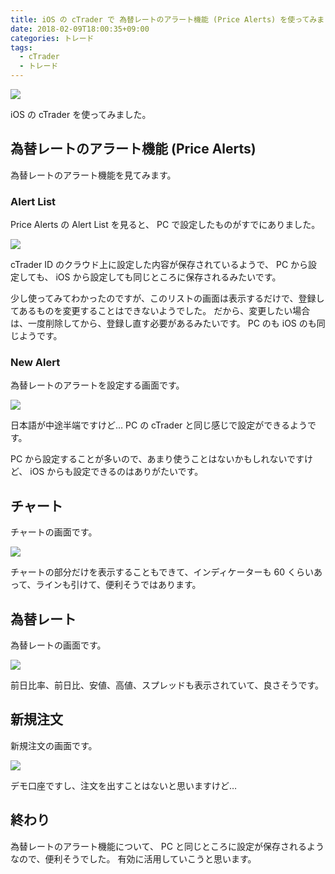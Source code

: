 ```yaml
---
title: iOS の cTrader で 為替レートのアラート機能 (Price Alerts) を使ってみました
date: 2018-02-09T18:00:35+09:00
categories: トレード
tags:
  - cTrader
  - トレード
---
```


![](/img/90-01.png)

iOS の cTrader を使ってみました。

<!--more-->

## 為替レートのアラート機能 (Price Alerts)

為替レートのアラート機能を見てみます。

### Alert List

Price Alerts の Alert List を見ると、 PC で設定したものがすでにありました。

![](/img/90-02.png)

cTrader ID のクラウド上に設定した内容が保存されているようで、 PC から設定しても、 iOS から設定しても同じところに保存されるみたいです。

少し使ってみてわかったのですが、このリストの画面は表示するだけで、登録してあるものを変更することはできないようでした。
だから、変更したい場合は、一度削除してから、登録し直す必要があるみたいです。
PC のも iOS のも同じようです。

### New Alert

為替レートのアラートを設定する画面です。

![](/img/90-03.png)

日本語が中途半端ですけど…
PC の cTrader と同じ感じで設定ができるようです。

PC から設定することが多いので、あまり使うことはないかもしれないですけど、 iOS からも設定できるのはありがたいです。

## チャート

チャートの画面です。

![](/img/90-04.png)

チャートの部分だけを表示することもできて、インディケーターも 60 くらいあって、ラインも引けて、便利そうではあります。

## 為替レート

為替レートの画面です。

![](/img/90-05.png)

前日比率、前日比、安値、高値、スプレッドも表示されていて、良さそうです。

## 新規注文

新規注文の画面です。

![](/img/90-06.png)

デモ口座ですし、注文を出すことはないと思いますけど…

## 終わり

為替レートのアラート機能について、 PC と同じところに設定が保存されるようなので、便利そうでした。
有効に活用していこうと思います。
